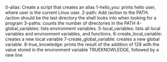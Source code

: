 0-alias: Create a script that creates an alias
1-hello_you: prints hello user, where user is the current Linux user.
2-path: Add /action to the PATH. /action should be the last directory the shell looks into when looking for a program
3-paths: counts the number of directories in the PATH
4-global_variables: lists environment variables.
5-local_variables: lists all local variables and environment variables, and functions.
6-create_local_variable: creates a new local variable
7-create_global_variable: creates a new global variable.
8-true_knowledge: prints the result of the addition of 128 with the value stored in the environment variable TRUEKNOWLEDGE, followed by a new line
